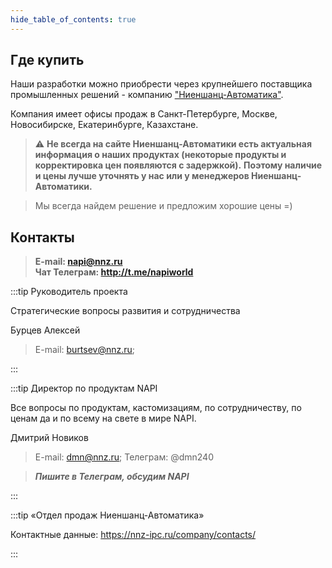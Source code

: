 ```yaml
---
hide_table_of_contents: true
---
```

## Где купить

Наши разработки можно приобрести через крупнейшего поставщика промышленных решений - компанию ["Ниеншанц-Автоматика"](http://nnz-ipc.ru).

Компания имеет офисы продаж в Санкт-Петербурге, Москве, Новосибирске, Екатеринбурге, Казахстане.

>:warning: **Не всегда на сайте Ниеншанц-Автоматики есть актуальная информация о наших продуктах (некоторые продукты и корректировка цен появляются с задержкой).**
>**Поэтому наличие и цены лучше уточнять у нас или у менеджеров Ниеншанц-Автоматики.**

>Мы всегда найдем решение и предложим хорошие цены =)

## Контакты

>**E-mail: napi@nnz.ru** \
>**Чат Телеграм: http://t.me/napiworld**


:::tip Руководитель проекта

Стратегические вопросы развития и сотрудничества

Бурцев Алексей
>E-mail: burtsev@nnz.ru;


:::

:::tip   Директор по продуктам NAPI

Все вопросы по продуктам, кастомизациям, по сотрудничеству, по ценам да и по всему на свете в мире NAPI.

Дмитрий Новиков
>E-mail: dmn@nnz.ru;
>Телеграм: @dmn240

>***Пишите в Телеграм, обсудим NAPI***

:::


:::tip «Отдел продаж Ниеншанц-Автоматика»

Контактные данные: https://nnz-ipc.ru/company/contacts/

:::
